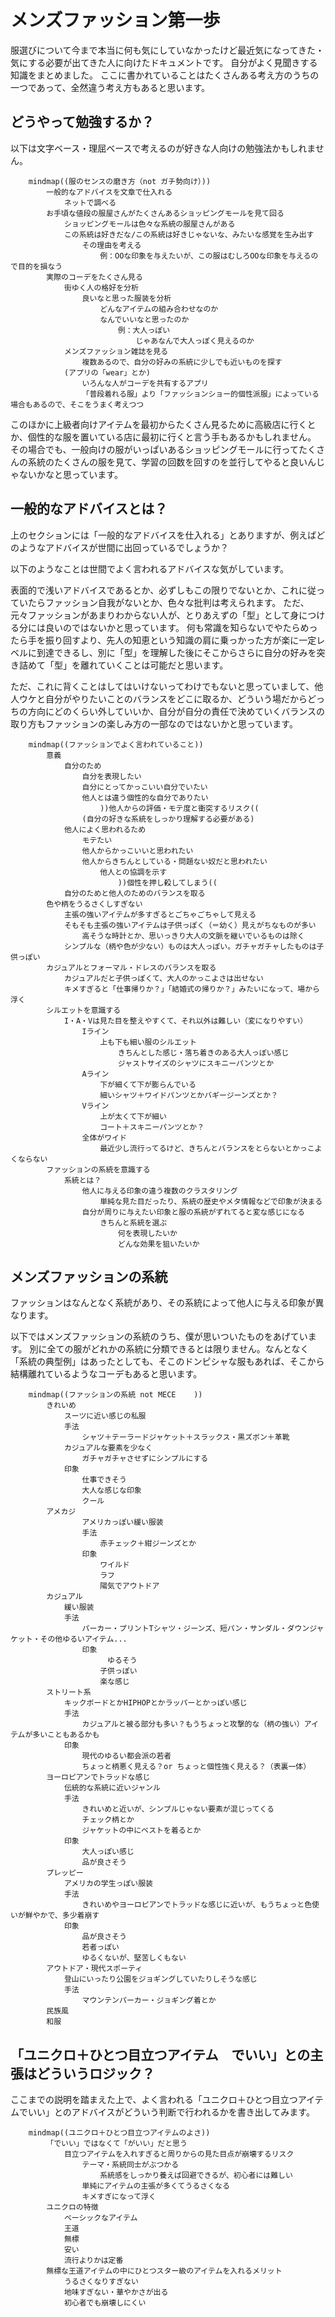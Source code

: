 # メンズファッション第一歩

服選びについて今まで本当に何も気にしていなかったけど最近気になってきた・気にする必要が出てきた人に向けたドキュメントです。
自分がよく見聞きする知識をまとめました。
ここに書かれていることはたくさんある考え方のうちの一つであって、全然違う考え方もあると思います。

## どうやって勉強するか？

以下は文字ベース・理屈ベースで考えるのが好きな人向けの勉強法かもしれません。

```mermaid
    mindmap((服のセンスの磨き方（not ガチ勢向け）))
        一般的なアドバイスを文章で仕入れる
            ネットで調べる
        お手頃な値段の服屋さんがたくさんあるショッピングモールを見て回る
            ショッピングモールは色々な系統の服屋さんがある
            この系統は好きだな/この系統は好きじゃないな、みたいな感覚を生み出す
                その理由を考える
                    例：OOな印象を与えたいが、この服はむしろOOな印象を与えるので目的を損なう
        実際のコーデをたくさん見る
            街ゆく人の格好を分析
                良いなと思った服装を分析
                    どんなアイテムの組み合わせなのか
                    なんでいいなと思ったのか
                        例：大人っぽい
                            じゃあなんで大人っぽく見えるのか
            メンズファッション雑誌を見る
                複数あるので、自分の好みの系統に少しでも近いものを探す
            (アプリの「wear」とか)
                いろんな人がコーデを共有するアプリ
                「普段着れる服」より「ファッションショー的個性派服」によっている場合もあるので、そこをうまく考えつつ
```

このほかに上級者向けアイテムを最初からたくさん見るために高級店に行くとか、個性的な服を置いている店に最初に行くと言う手もあるかもしれません。
その場合でも、一般向けの服がいっぱいあるショッピングモールに行ってたくさんの系統のたくさんの服を見て、学習の回数を回すのを並行してやると良いんじゃないかなと思っています。

## 一般的なアドバイスとは？

上のセクションには「一般的なアドバイスを仕入れる」とありますが、例えばどのようなアドバイスが世間に出回っているでしょうか？

以下のようなことは世間でよく言われるアドバイスな気がしています。

表面的で浅いアドバイスであるとか、必ずしもこの限りでないとか、これに従っていたらファッション自我がないとか、色々な批判は考えられます。
ただ、元々ファッションがあまりわからない人が、とりあえずの「型」として身につける分には良いのではないかと思っています。
何も常識を知らないでやたらめったら手を振り回すより、先人の知恵という知識の肩に乗っかった方が楽に一定レベルに到達できるし、別に「型」を理解した後にそこからさらに自分の好みを突き詰めて「型」を離れていくことは可能だと思います。

ただ、これに背くことはしてはいけないってわけでもないと思っていまして、他人ウケと自分がやりたいことのバランスをどこに取るか、どういう場だからどっちの方向にどのくらい外していいか、自分が自分の責任で決めていくバランスの取り方もファッションの楽しみ方の一部なのではないかと思っています。

```mermaid
    mindmap((ファッションでよく言われていること))
        意義
            自分のため
                自分を表現したい
                自分にとってかっこいい自分でいたい
                他人とは違う個性的な自分でありたい
                    ))他人からの評価・モテ度と衝突するリスク((
                (自分の好きな系統をしっかり理解する必要がある)
            他人によく思われるため
                モテたい
                他人からかっこいいと思われたい
                他人からきちんとしている・問題ない奴だと思われたい
                    他人との協調を示す
                        ))個性を押し殺してしまう((
            自分のためと他人のためのバランスを取る
        色や柄をうるさくしすぎない
            主張の強いアイテムが多すぎるとごちゃごちゃして見える
            そもそも主張の強いアイテムは子供っぽく（＝幼く）見えがちなものが多い
                高そうな時計とか、思いっきり大人の文脈を継いでいるものは除く
            シンプルな（柄や色が少ない）ものは大人っぽい。ガチャガチャしたものは子供っぽい
        カジュアルとフォーマル・ドレスのバランスを取る
            カジュアルだと子供っぽくて、大人のかっこよさは出せない
            キメすぎると「仕事帰りか？」「結婚式の帰りか？」みたいになって、場から浮く
        シルエットを意識する
            I・A・Vは見た目を整えやすくて、それ以外は難しい（変になりやすい）
                Iライン
                    上も下も細い服のシルエット
                        きちんとした感じ・落ち着きのある大人っぽい感じ
                        ジャストサイズのシャツにスキニーパンツとか
                Aライン
                    下が細くて下が膨らんでいる
                    細いシャツ＋ワイドパンツとかバギージーンズとか？
                Vライン
                    上が太くて下が細い
                    コート＋スキニーパンツとか？
                全体がワイド
                    最近少し流行ってるけど、きちんとバランスをとらないとかっこよくならない
        ファッションの系統を意識する
            系統とは？
                他人に与える印象の違う複数のクラスタリング
                    単純な見た目だったり、系統の歴史やメタ情報などで印象が決まる
                自分が周りに与えたい印象と服の系統がずれてると変な感じになる
                    きちんと系統を選ぶ
                        何を表現したいか
                        どんな効果を狙いたいか
```

## メンズファッションの系統

ファッションはなんとなく系統があり、その系統によって他人に与える印象が異なります。

以下ではメンズファッションの系統のうち、僕が思いついたものをあげています。
別に全ての服がどれかの系統に分類できるとは限りません。なんとなく「系統の典型例」はあったとしても、そこのドンピシャな服もあれば、そこから結構離れているようなコーデもあると思います。

```mermaid
    mindmap((ファッションの系統 not MECE    ))
        きれいめ
            スーツに近い感じの私服
            手法
                シャツ＋テーラードジャケット＋スラックス・黒ズボン＋革靴
            カジュアルな要素を少なく
                ガチャガチャさせずにシンプルにする
            印象
                仕事できそう
                大人な感じな印象
                クール
        アメカジ
                アメリカっぽい緩い服装
                手法
                    赤チェック＋紺ジーンズとか
                印象
                    ワイルド
                    ラフ
                    陽気でアウトドア
        カジュアル
            緩い服装
            手法
                パーカー・プリントTシャツ・ジーンズ、短パン・サンダル・ダウンジャケット・その他ゆるいアイテム...
                印象
                　    ゆるそう
                    子供っぽい
                    楽な感じ
        ストリート系
            キックボードとかHIPHOPとかラッパーとかっぽい感じ
            手法
                カジュアルと被る部分も多い？もうちょっと攻撃的な（柄の強い）アイテムが多いこともあるかも
            印象
                現代のゆるい都会派の若者
                ちょっと柄悪く見える？or ちょっと個性強く見える？（表裏一体）
        ヨーロピアンでトラッドな感じ
            伝統的な系統に近いジャンル
            手法
                きれいめと近いが、シンプルじゃない要素が混じってくる
                チェック柄とか
                ジャケットの中にベストを着るとか
            印象
                大人っぽい感じ
                品が良さそう
        プレッピー
            アメリカの学生っぽい服装
            手法
                きれいめやヨーロピアンでトラッドな感じに近いが、もうちょっと色使いが鮮やかで、多少着崩す
            印象
                品が良さそう
                若者っぽい
                ゆるくないが、堅苦しくもない
        アウトドア・現代スポーティ
            登山にいったり公園をジョギングしていたりしそうな感じ
            手法
                マウンテンパーカー・ジョギング着とか
        民族風
        和服

```

## 「ユニクロ＋ひとつ目立つアイテム　でいい」との主張はどういうロジック？

ここまでの説明を踏まえた上で、よく言われる「ユニクロ＋ひとつ目立つアイテムでいい」とのアドバイスがどういう判断で行われるかを書き出してみます。

```mermaid
    mindmap((ユニクロ＋ひとつ目立つアイテムのよさ))
        「でいい」ではなくて「がいい」だと思う
            目立つアイテムを入れすぎると周りからの見た目点が崩壊するリスク
                テーマ・系統同士がぶつかる
                    系統感をしっかり養えば回避できるが、初心者には難しい
                単純にアイテムの主張が多くてうるさくなる
                キメすぎになって浮く
        ユニクロの特徴
            ベーシックなアイテム
            王道
            無標
            安い
            流行よりかは定番
        無標な王道アイテムの中にひとつスター級のアイテムを入れるメリット
            うるさくなりすぎない
            地味すぎない・華やかさが出る
            初心者でも崩壊しにくい
```
